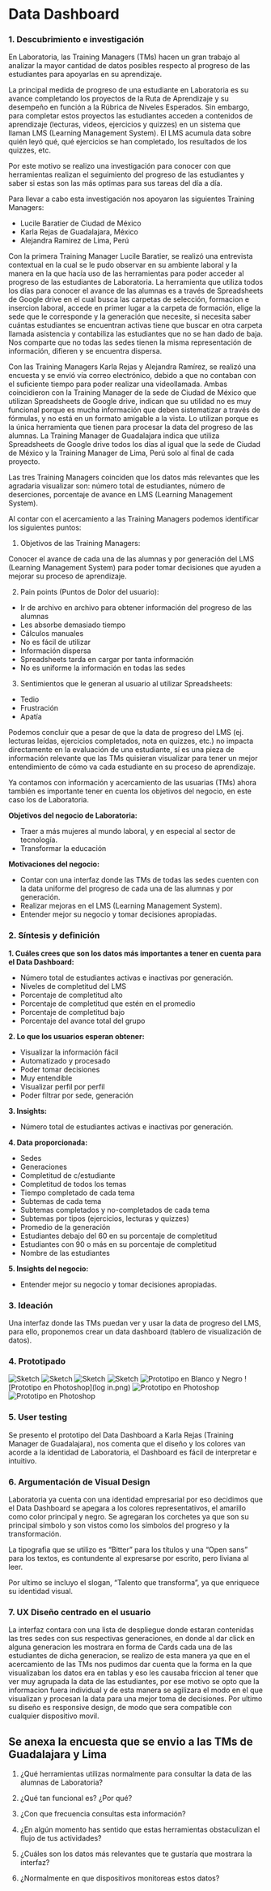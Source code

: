 # **Data Dashboard**

### **1. Descubrimiento e investigación**

En Laboratoria, las Training Managers (TMs) hacen un gran trabajo al analizar la mayor cantidad de datos posibles respecto al progreso de las estudiantes para apoyarlas en su aprendizaje.

La principal medida de progreso de una estudiante en Laboratoria es su avance completando los proyectos de la Ruta de Aprendizaje y su desempeño en función a la Rúbrica de Niveles Esperados. Sin embargo, para completar estos proyectos las estudiantes acceden a contenidos de aprendizaje (lecturas, videos, ejercicios y quizzes) en un sistema que llaman LMS (Learning Management System). El LMS acumula data sobre quién leyó qué, qué ejercicios se han completado, los resultados de los quizzes, etc.

Por este motivo se realizo una investigación para conocer con que herramientas realizan el seguimiento del progreso de las estudiantes y saber si estas son las más optimas para sus tareas del día a día.

Para llevar a cabo esta  investigación nos apoyaron las siguientes Training Managers:

* Lucile Baratier de Ciudad de México
* Karla Rejas de Guadalajara, México
* Alejandra Ramirez  de  Lima, Perú

Con la primera Training Manager Lucile Baratier, se realizó una entrevista contextual  en la cual se le pudo observar  en su ambiente laboral y la manera en la que hacía uso de las herramientas para poder acceder al progreso de las estudiantes de Laboratoria. La herramienta que utiliza todos los días para conocer el avance de las alumnas es a través de Spreadsheets de Google drive en el cual busca las carpetas de selección, formacion e insercion laboral, accede en primer lugar  a la carpeta de formación, elige la sede que le corresponde y la generación que necesite, si necesita saber cuántas estudiantes se encuentran activas  tiene que buscar en otra carpeta llamada asistencia y contabiliza las estudiantes que no se han dado de baja. Nos comparte que no todas las sedes  tienen la misma representación de información, difieren y  se encuentra dispersa.

Con las Training Managers  Karla Rejas y Alejandra Ramírez, se realizó una encuesta  y se envió vía correo electrónico, debido a que no contaban con el suficiente tiempo para poder  realizar una videollamada. Ambas coincidieron con la Training Manager de la sede de Ciudad de México  que utilizan Spreadsheets de Google drive, indican que su utilidad no es muy funcional porque es mucha información que deben sistematizar a través de fórmulas, y no está en un formato amigable a la vista. Lo utilizan porque es la única herramienta que tienen  para procesar la data del progreso de las alumnas. La Training Manager de Guadalajara indica que utiliza Spreadsheets de Google drive todos los días al igual que la sede de Ciudad de México y la  Training Manager de Lima, Perú solo al final de cada proyecto.

Las tres Training Managers coinciden que los datos más relevantes que les agradaria visualizar son: número total de estudiantes, número de deserciones,  porcentaje de avance en LMS (Learning Management System).

Al contar con el acercamiento a las Training Managers  podemos  identificar los siguientes puntos:

1. Objetivos de las Training Managers:

Conocer el avance de cada una de las alumnas  y por generación del LMS  (Learning Management System) para poder tomar decisiones que ayuden a mejorar su proceso de aprendizaje.

2. Pain points (Puntos de Dolor del usuario):

* Ir de archivo en archivo para obtener información del progreso de las alumnas
* Les absorbe demasiado tiempo
* Cálculos manuales
* No es fácil de utilizar
* Información dispersa
* Spreadsheets tarda en  cargar  por tanta información
* No es uniforme la información en todas las sedes

3. Sentimientos que le generan al usuario al utilizar Spreadsheets:

* Tedio
* Frustración
* Apatía

Podemos concluir que a pesar de que la data de progreso del LMS (ej. lecturas leídas, ejercicios completados, nota en quizzes, etc.) no impacta directamente en la evaluación de una estudiante, sí es una pieza de información relevante que las TMs quisieran visualizar para tener un mejor entendimiento de cómo va cada estudiante en su proceso de aprendizaje.

Ya contamos con información y acercamiento de las usuarias (TMs) ahora también es importante tener en cuenta los objetivos del negocio, en este caso los de Laboratoria.

__Objetivos del negocio de Laboratoria:__

* Traer a más mujeres al mundo laboral, y en especial al sector de tecnología.
* Transformar la educación

__Motivaciones del negocio:__

* Contar con una interfaz donde las TMs de todas las sedes cuenten con la data uniforme del progreso de cada   una de las alumnas y por generación.
* Realizar mejoras en el LMS (Learning Management System).
* Entender mejor su negocio y tomar decisiones apropiadas.

### **2. Síntesis y definición**

__1. Cuáles crees que son los datos más importantes a tener en cuenta para el Data Dashboard:__

* Número total de estudiantes activas e inactivas  por generación.
* Niveles de completitud del LMS
* Porcentaje de completitud alto
* Porcentaje de completitud que estén en el promedio
* Porcentaje de completitud bajo
* Porcentaje del avance total del grupo

__2. Lo que los usuarios esperan obtener:__

* Visualizar la información fácil
* Automatizado y procesado
* Poder tomar decisiones
* Muy entendible
* Visualizar perfil por perfil
* Poder filtrar por sede, generación

__3. Insights:__

* Número total de estudiantes activas e inactivas  por generación.

__4. Data proporcionada:__

* Sedes
* Generaciones
* Completitud de c/estudiante
* Completitud de todos los temas
* Tiempo completado de cada tema
* Subtemas de cada tema
* Subtemas completados y no-completados de cada tema
* Subtemas por tipos (ejercicios, lecturas y quizzes)
* Promedio de la generación
* Estudiantes debajo del 60 en su porcentaje de completitud
* Estudiantes con 90 o más en su porcentaje de completitud
* Nombre de las estudiantes

__5. Insights del negocio:__

* Entender mejor su negocio y tomar decisiones apropiadas.

### **3. Ideación**

Una interfaz donde las TMs puedan ver y usar la data de progreso del LMS, para ello, proponemos crear un data dashboard (tablero de visualización de datos).

### **4. Prototipado**

![Sketch](imagenes/scketch1.jpg)
![Sketch](imagenes/scketch2.jpg)
![Sketch](imagenes/scketch3.jpg)
![Sketch](imagenes/scketch4.jpg)
![Prototipo en Blanco y Negro](imagenes/prototipoblancoynegro.jpg)
![Prototipo en Photoshop](log in.png)
![Prototipo en Photoshop](imagenes/sedes-gen.png)
![Prototipo en Photoshop](imagenes/alumnas.png)

### **5. User testing**

Se presento el prototipo del Data Dashboard a Karla Rejas (Training Manager de Guadalajara), nos comenta que el diseño y los colores van acorde a la identidad de Laboratoria, el Dashboard es fácil de interpretar e intuitivo.


### **6. Argumentación de Visual Design**

Laboratoria ya cuenta con una identidad empresarial por eso decidimos que el Data Dashboard se apegara a los colores representativos,  el amarillo como color principal y negro. Se agregaran los corchetes ya que  son su principal símbolo y son vistos como los símbolos del progreso y la transformación.

La tipografia que se utilizo es “Bitter” para los títulos y una “Open sans” para los textos, es contundente al expresarse por escrito, pero liviana al leer.

Por ultimo se incluyo el slogan, “Talento que transforma”, ya que enriquece su identidad visual.

### **7. UX Diseño centrado en el usuario**

 La interfaz contara con una lista de despliegue donde estaran contenidas las tres sedes con sus respectivas generaciones, en donde al dar click en alguna generacion les mostrara en forma de Cards cada una de las estudiantes de dicha generacion, se realizo de esta manera ya que en el acercamiento de las TMs nos pudimos dar cuenta que la forma en la que visualizaban los datos era en tablas y eso les causaba friccion al tener que ver muy agrupada la data de las estudiantes, por ese motivo se opto que la informacion fuera individual y de  esta manera se agilizara el modo en el que visualizan y procesan la data para una mejor toma de decisiones. Por ultimo su diseño es responsive design, de modo que sera compatible con cualquier dispositivo movil.

## **Se anexa la encuesta que se envio a las TMs de Guadalajara y Lima**

1.    ¿Qué herramientas utilizas normalmente para consultar la data de las alumnas de Laboratoria?

2.    ¿Qué tan funcional es? ¿Por qué?

3.    ¿Con que frecuencia consultas esta información?    

4.    ¿En algún momento has sentido que estas herramientas obstaculizan el flujo de tus actividades?

5.    ¿Cuáles son los datos más relevantes que te gustaría que mostrara la interfaz?

6.    ¿Normalmente en que dispositivos monitoreas estos datos?


